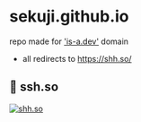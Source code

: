 # sekuji.github.io
repo made for ['is-a.dev'](https://github.com/sekuji/register) domain
+ all redirects to https://shh.so/

## 🔗 ssh.so
[![shh.so](https://shh.so/Images/prev.png)](https://github.com/sekuji/register)
